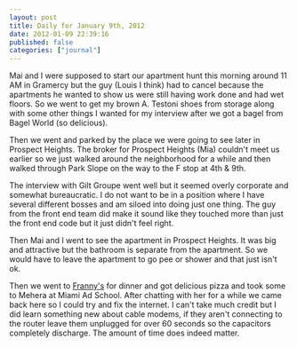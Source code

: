 ```yaml
---
layout: post
title: Daily for January 9th, 2012
date: 2012-01-09 22:39:16
published: false
categories: ["journal"]
---
```

 
Mai and I were supposed to start our apartment hunt this morning around 11 AM in Gramercy but the guy (Louis I think) had to cancel because the apartments he wanted to show us were still having work done and had wet floors. So we went to get my brown A. Testoni shoes from storage along with some other things I wanted for my interview after we got a bagel from Bagel World (so delicious).

Then we went and parked by the place we were going to see later in Prospect Heights. The broker for Prospect Heights (Mia) couldn't meet us earlier so we just walked around the neighborhood for a while and then walked through Park Slope on the way to the F stop at 4th & 9th.

The interview with Gilt Groupe went well but it seemed overly corporate and somewhat bureaucratic. I do not want to be in a position where I have several different bosses and am siloed into doing just one thing. The guy from the front end team did make it sound like they touched more than just the front end code but it just didn't feel right.

Then Mai and I went to see the apartment in Prospect Heights. It was big and attractive but the bathroom is separate from the apartment. So we would have to leave the apartment to go pee or shower and that just isn't ok.

Then we went to [Franny's](http://www.frannysbrooklyn.com/) for dinner and got delicious pizza and took some to Mehera at Miami Ad School. After chatting with her for a while we came back here so I could try and fix the internet. I can't take much credit but I did learn something new about cable modems, if they aren't connecting to the router leave them unplugged for over 60 seconds so the capacitors completely discharge. The amount of time does indeed matter.
